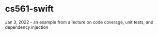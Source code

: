 # cs561-swift
Jan 3, 2022 - an example from a lecture on code coverage, unit tests, and dependency injection 
